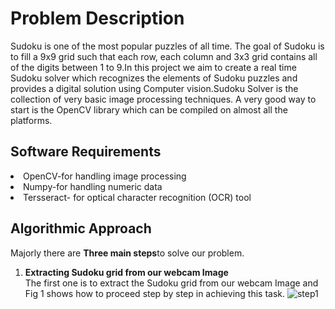 # Problem Description
Sudoku is one of the most popular puzzles of all time. The goal of Sudoku is to fill a 9x9 grid
such that each row, each column and 3x3 grid contains all of the digits between 1 to 9.In this
project we aim to create a real time Sudoku solver which recognizes the elements of Sudoku
puzzles and provides a digital solution using Computer vision.Sudoku Solver is the collection
of very basic image processing techniques. A very good way to start is the OpenCV library
which can be compiled on almost all the platforms.

<h2>Software Requirements</h2>
<li>OpenCV-for handling image processing</li>
<li>Numpy-for handling numeric data</li>
<li>Tersseract- for optical character recognition (OCR) tool</li>

<h2>Algorithmic Approach</h2>
Majorly there are <b>Three main steps</b>to solve our problem.
<ol>
  <li><b>Extracting Sudoku grid from our webcam Image</b></li>
    The first one is to extract the Sudoku grid from our webcam Image and Fig 1 shows how to proceed step by step in achieving this task.
     <img src="https://drive.google.com/file/d/1e8KszORDW_ofWqCvQDsEKBaevl1ZS4ts/view?usp=sharing" alt="step1">




